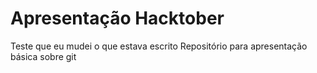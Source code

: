 # Apresentação Hacktober

Teste que eu mudei o que estava escrito
Repositório para apresentação básica sobre git
